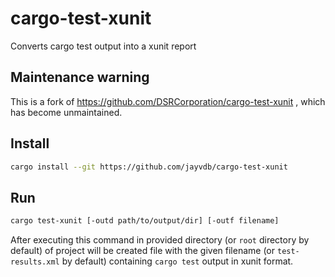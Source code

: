 # cargo-test-xunit
Converts cargo test output into a xunit report

## Maintenance warning

This is a fork of https://github.com/DSRCorporation/cargo-test-xunit , which has become unmaintained.

## Install

```sh
cargo install --git https://github.com/jayvdb/cargo-test-xunit
```

## Run
```sh
cargo test-xunit [-outd path/to/output/dir] [-outf filename]
```

After executing this command in provided directory (or `root` directory by default) of project will be created file with the given filename (or `test-results.xml` by default)
containing `cargo test` output in xunit format.
